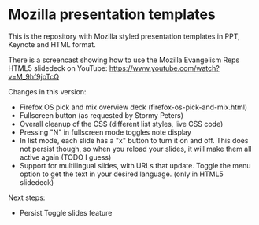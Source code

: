 Mozilla presentation templates
==============================

This is the repository with Mozilla styled presentation templates in PPT, Keynote and HTML format. 

There is a screencast showing how to use the Mozilla Evangelism Reps HTML5 slidedeck on YouTube: https://www.youtube.com/watch?v=M_9hf9joTcQ

Changes in this version:

* Firefox OS pick and mix overview deck (firefox-os-pick-and-mix.html)
* Fullscreen button (as requested by Stormy Peters)
* Overall cleanup of the CSS (different list styles, live CSS code)
* Pressing "N" in fullscreen mode toggles note display
* In list mode, each slide has a "x" button to turn it on and off. This does not persist though, so when you reload your slides, it will make them all active again (TODO I guess)
* Support for multilingual slides, with URLs that update. Toggle the menu option to get the text in your desired language. (only in HTML5 slidedeck)

Next steps: 

* Persist Toggle slides feature
